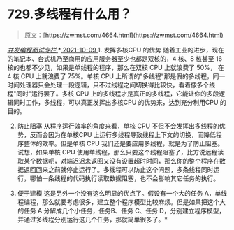 <!--yml
category: 未分类
date: 0001-01-01 00:00:00
--->

# 729.多线程有什么用？

> 原文：[https://zwmst.com/4664.html](https://zwmst.com/4664.html)

   [ *并发编程面试专栏* ](https://zwmst.com/%e5%b9%b6%e5%8f%91%e7%bc%96%e7%a8%8b%e9%9d%a2%e8%af%95%e4%b8%93%e6%a0%8f)*[ <time datetime="2021-10-10T01:02:42+08:00"> 2021-10-09 </time> ](https://zwmst.com/4664.html)  1.  发挥多核CPU 的优势
    随着工业的进步，现在的笔记本、台式机乃至商用的应用服务器至少也都是双核的，4 核、8 核甚至 16 核的也都不少见，如果是单线程的程序，那么在双核 CPU 上就浪费了 50%， 在 4 核 CPU 上就浪费了 75%。单核 CPU 上所谓的"多线程"那是假的多线程，同一时间处理器只会处理一段逻辑，只不过线程之间切换得比较快，看着像多个线程"同时"运行罢了。多核 CPU 上的多线程才是真正的多线程，它能让你的多段逻辑同时工作，多线程，可以真正发挥出多核CPU 的优势来，达到充分利用CPU 的目的。

2.  防止阻塞
    从程序运行效率的角度来看，单核 CPU 不但不会发挥出多线程的优势，反而会因为在单核CPU 上运行多线程导致线程上下文的切换，而降低程序整体的效率。但是单核 CPU 我们还是要应用多线程，就是为了防止阻塞。试想，如果单核 CPU 使用单线程，那么只要这个线程阻塞了，比方说远程读取某个数据吧，对端迟迟未返回又没有设置超时时间，那么你的整个程序在数据返回回来之前就停止运行了。多线程可以防止这个问题，多条线程同时运行，哪怕一条线程的代码执行读取数据阻塞，也不会影响其它任务的执行。

3.  便于建模
    这是另外一个没有这么明显的优点了。假设有一个大的任务 A，单线程编程，那么就要考虑很多，建立整个程序模型比较麻烦。但是如果把这个大的任务 A 分解成几个小任务，任务B、任务 C、任务 D，分别建立程序模型，并通过多线程分别运行这几个任务，那就简单很多了。*